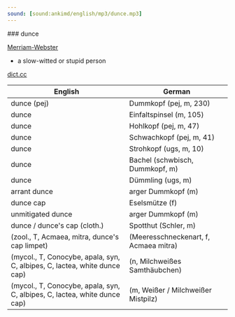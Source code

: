 ```yaml
---
sound: [sound:ankimd/english/mp3/dunce.mp3]
---
```


\### dunce

[Merriam-Webster](https://www.merriam-webster.com/dictionary/dunce)

- a slow-witted or stupid person

[dict.cc](https://www.dict.cc/dunce)

| English        | German       |
| -------------- | ------------ |
| dunce (pej) | Dummkopf (pej, m, 230) |
| dunce | Einfaltspinsel (m, 105) |
| dunce | Hohlkopf (pej, m, 47) |
| dunce | Schwachkopf (pej, m, 41) |
| dunce | Strohkopf (ugs, m, 10) |
| dunce | Bachel (schwbisch, Dummkopf, m) |
| dunce | Dümmling (ugs, m) |
| arrant dunce | arger Dummkopf (m) |
| dunce cap | Eselsmütze (f) |
| unmitigated dunce | arger Dummkopf (m) |
| dunce / dunce's cap (cloth.) | Spotthut (Schler, m) |
|  (zool., T, Acmaea, mitra, dunce's cap limpet) |  (Meeresschneckenart, f, Acmaea mitra) |
|  (mycol., T, Conocybe, apala, syn, C, albipes, C, lactea, white dunce cap) |  (n, Milchweißes Samthäubchen) |
|  (mycol., T, Conocybe, apala, syn, C, albipes, C, lactea, white dunce cap) |  (m, Weißer / Milchweißer Mistpilz) |
